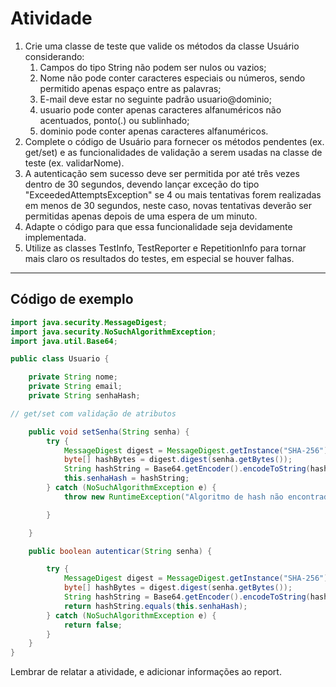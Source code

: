 # Atividade 

1. Crie uma classe de teste que valide os métodos da classe Usuário considerando: 
	1. Campos do tipo String não podem ser nulos ou vazios;
	2. Nome não pode conter caracteres especiais ou números, sendo permitido apenas espaço entre as palavras;
	3. E-mail deve estar no seguinte padrão usuario@dominio;
	4. usuario pode conter apenas caracteres alfanuméricos não acentuados, ponto(.) ou sublinhado;
	5. dominio pode conter apenas caracteres alfanuméricos.
2. Complete o código de Usuário para fornecer os métodos pendentes (ex. get/set) e as funcionalidades de validação a serem usadas na classe de teste (ex. validarNome).
3. A autenticação sem sucesso deve ser permitida por até três vezes dentro de 30 segundos, devendo lançar  exceção do tipo "ExceededAttemptsException" se 4 ou mais tentativas forem realizadas em menos de 30 segundos, neste caso, novas tentativas deverão ser permitidas apenas depois de uma espera de um minuto.
4. Adapte o código para que essa funcionalidade seja devidamente implementada. 
5. Utilize as classes TestInfo, TestReporter e RepetitionInfo para tornar mais claro os resultados do testes, em especial se houver falhas.

---
## Código de exemplo  

``` java 
import java.security.MessageDigest; 
import java.security.NoSuchAlgorithmException; 
import java.util.Base64; 

public class Usuario { 

    private String nome; 
    private String email; 
    private String senhaHash; 

// get/set com validação de atributos 

    public void setSenha(String senha) { 
        try { 
            MessageDigest digest = MessageDigest.getInstance("SHA-256"); 
            byte[] hashBytes = digest.digest(senha.getBytes()); 
            String hashString = Base64.getEncoder().encodeToString(hashBytes); 
            this.senhaHash = hashString; 
        } catch (NoSuchAlgorithmException e) { 
            throw new RuntimeException("Algoritmo de hash não encontrado", e); 

        } 

    } 

    public boolean autenticar(String senha) { 

        try { 
            MessageDigest digest = MessageDigest.getInstance("SHA-256"); 
            byte[] hashBytes = digest.digest(senha.getBytes()); 
            String hashString = Base64.getEncoder().encodeToString(hashBytes); 
            return hashString.equals(this.senhaHash); 
        } catch (NoSuchAlgorithmException e) { 
            return false; 
        } 
    } 
}
```

Lembrar de relatar a atividade, e adicionar informações ao report.